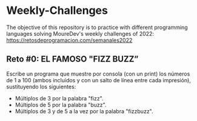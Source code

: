 # Weekly-Challenges
The objective of this repository is to practice with different programming languages ​​solving MoureDev's weekly challenges of 2022: https://retosdeprogramacion.com/semanales2022

## Reto #0: EL FAMOSO "FIZZ BUZZ”
Escribe un programa que muestre por consola (con un print) los
números de 1 a 100 (ambos incluidos y con un salto de línea entre
cada impresión), sustituyendo los siguientes:
- Múltiplos de 3 por la palabra "fizz".
- Múltiplos de 5 por la palabra "buzz".
- Múltiplos de 3 y de 5 a la vez por la palabra "fizzbuzz".
